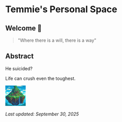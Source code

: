 # Temmie's Personal Space

## Welcome 🎄

> "Where there is a will, there is a way"


## Abstract

He suicided?

Life can crush even the toughest.


![Logo](./favicon.ico)

*Last updated: September 30, 2025*
